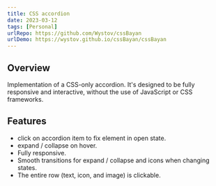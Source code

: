 ```yaml
---
title: CSS accordion
date: 2023-03-12
tags: [Personal]
urlRepo: https://github.com/Wystov/cssBayan
urlDemo: https://wystov.github.io/cssBayan/cssBayan
---
```


## Overview

Implementation of a CSS-only accordion. It's designed to be fully responsive and interactive, without the use of JavaScript or CSS frameworks.

## Features

- click on accordion item to fix element in open state.
- expand / collapse on hover.
- Fully responsive.
- Smooth transitions for expand / collapse and icons when changing states.
- The entire row (text, icon, and image) is clickable.
